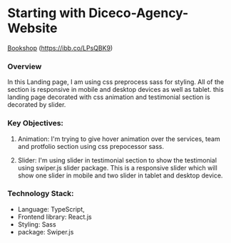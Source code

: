 # Starting with Diceco-Agency-Website

[Bookshop](https://digeco-landing-page.netlify.app/)
(https://ibb.co/LPsQBK9)

### Overview

In this Landing page, I am using css preprocess sass for styling. All of the section is responsive in mobile and desktop devices as well as tablet. this landing page decorated with css animation and testimonial section is decorated by slider.

### Key Objectives:

1. Animation: I'm trying to give hover animation over the services, team and protfolio section using css prepocessor sass.

2. Slider: I'm using slider in testimonial section to show the testimonial using swiper.js slider package. This is a responsive slider which will show one slider in mobile and two slider in tablet and desktop device.

### Technology Stack:

- Language: TypeScript,
- Frontend library: React.js
- Styling: Sass
- package: Swiper.js
